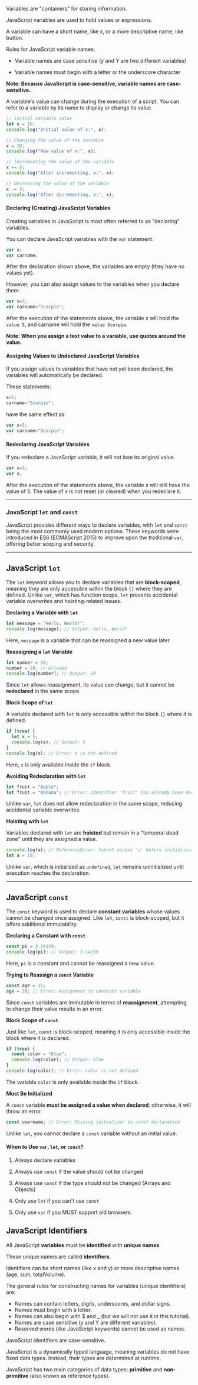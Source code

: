
Variables are "containers" for storing information.

JavaScript variables are used to hold values or expressions.

A variable can have a short name, like x, or a more descriptive name, like button.

Rules for JavaScript variable names:

- Variable names are case sensitive (y and Y are two different variables)

- Variable names must begin with a letter or the underscore character

**Note: Because JavaScript is case-sensitive, variable names are case-sensitive.**


A variable's value can change during the execution of a script. You can refer to a variable by its name to display or change its value.

```javascript
// Initial variable value
let x = 10;
console.log("Initial value of x:", x);

// Changing the value of the variable
x = 20;
console.log("New value of x:", x);

// Incrementing the value of the variable
x += 5;
console.log("After incrementing, x:", x);

// Decreasing the value of the variable
x -= 3;
console.log("After decrementing, x:", x);

```

#### Declaring (Creating) JavaScript Variables

Creating variables in JavaScript is most often referred to as "declaring" variables.

You can declare JavaScript variables with the `var` statement:

```javascript
var x;
var carname;
```

After the declaration shown above, the variables are empty (they have no values yet).

However, you can also assign values to the variables when you declare them:

```javascript
var x=5;
var carname="Scorpio";
```

After the execution of the statements above, the variable x will hold the `value 5`, and carname will hold the `value Scorpio`.

**Note: When you assign a text value to a variable, use quotes around the value.**


#### Assigning Values to Undeclared JavaScript Variables

If you assign values to variables that have not yet been declared, the variables will automatically be
declared.

These statements:

```javascript
x=5;
carname="Scorpio";
```

have the same effect as:

```javascript
var x=5;
var carname="Scorpio";
```


#### Redeclaring JavaScript Variables

If you redeclare a JavaScript variable, it will not lose its original value.

```javascript
var x=5;
var x;
```

After the execution of the statements above, the variable x will still have the value of 5. The value of x is not reset (or cleared) when you redeclare it.

---

### JavaScript `let` and `const`

JavaScript provides different ways to declare variables, with `let` and `const` being the most commonly used modern options. These keywords were introduced in ES6 (ECMAScript 2015) to improve upon the traditional `var`, offering better scoping and security.

---

## JavaScript `let`

The `let` keyword allows you to declare variables that are **block-scoped**, meaning they are only accessible within the block `{}` where they are defined. Unlike `var`, which has function scope, `let` prevents accidental variable overwrites and hoisting-related issues.

 **Declaring a Variable with `let`**

```js
let message = "Hello, World!";
console.log(message); // Output: Hello, World!
```

Here, `message` is a variable that can be reassigned a new value later.

**Reassigning a `let` Variable**

```js
let number = 10;
number = 20; // Allowed
console.log(number); // Output: 20
```

Since `let` allows reassignment, its value can change, but it cannot be **redeclared** in the same scope.

**Block Scope of `let`**

A variable declared with `let` is only accessible within the block `{}` where it is defined.

```js
if (true) {
  let x = 5;
  console.log(x); // Output: 5
}
console.log(x); // Error: x is not defined
```

Here, `x` is only available inside the `if` block.

**Avoiding Redeclaration with `let`**

```js
let fruit = "Apple";
let fruit = "Banana"; // Error: Identifier 'fruit' has already been declared
```

Unlike `var`, `let` does not allow redeclaration in the same scope, reducing accidental variable overwrites.

**Hoisting with `let`**

Variables declared with `let` are **hoisted** but remain in a "temporal dead zone" until they are assigned a value.

```js
console.log(a); // ReferenceError: Cannot access 'a' before initialization
let a = 10;
```

Unlike `var`, which is initialized as `undefined`, `let` remains uninitialized until execution reaches the declaration.

---

## JavaScript `const`

The `const` keyword is used to declare **constant variables** whose values cannot be changed once assigned. Like `let`, `const` is block-scoped, but it offers additional immutability.

**Declaring a Constant with `const`**

```js
const pi = 3.14159;
console.log(pi); // Output: 3.14159
```

Here, `pi` is a constant and cannot be reassigned a new value.

**Trying to Reassign a `const` Variable**

```js
const age = 25;
age = 30; // Error: Assignment to constant variable
```

Since `const` variables are immutable in terms of **reassignment**, attempting to change their value results in an error.

**Block Scope of `const`**

Just like `let`, `const` is block-scoped, meaning it is only accessible inside the block where it is declared.

```js
if (true) {
  const color = "blue";
  console.log(color); // Output: blue
}
console.log(color); // Error: color is not defined
```

The variable `color` is only available inside the `if` block.

**Must Be Initialized**

A `const` variable **must be assigned a value when declared**; otherwise, it will throw an error.

```js
const username; // Error: Missing initializer in const declaration
```

Unlike `let`, you cannot declare a `const` variable without an initial value.

#### When to Use `var`, `let`, or `const`?

1. Always declare variables

2. Always use `const` if the value should not be changed

3. Always use `const` if the type should not be changed (Arrays and Objects)

4. Only use `let` if you can't use `const`

5. Only use `var` if you MUST support old browsers.
   

## JavaScript Identifiers

All JavaScript **variables** must be **identified** with **unique names**.

These unique names are called **identifiers**.

Identifiers can be short names (like x and y) or more descriptive names (age, sum, totalVolume).

The general rules for constructing names for variables (unique identifiers) are:

- Names can contain letters, digits, underscores, and dollar signs.
- Names must begin with a letter.
- Names can also begin with $ and _ (but we will not use it in this tutorial).
- Names are case sensitive (y and Y are different variables).
- Reserved words (like JavaScript keywords) cannot be used as names.

JavaScript identifiers are case-sensitive.

JavaScript is a dynamically typed language, meaning variables do not have fixed data types. Instead, their types are determined at runtime. 

JavaScript has two main categories of data types: **primitive** and **non-primitive** (also known as reference types).

